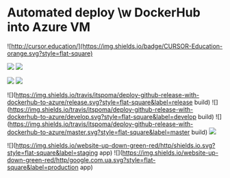 # Automated deploy \w DockerHub into Azure VM
![http://cursor.education/](https://img.shields.io/badge/CURSOR-Education-orange.svg?style=flat-square)

![](https://img.shields.io/github/tag/itspoma/deploy-github-release-with-dockerhub-to-azure.svg?style=flat-square)
![](https://img.shields.io/github/release/itspoma/deploy-github-release-with-dockerhub-to-azure.svg?style=flat-square)

![](https://img.shields.io/github/issues/itspoma/deploy-github-release-with-dockerhub-to-azure.svg?style=flat-square)
![](https://img.shields.io/github/issues-pr/itspoma/deploy-github-release-with-dockerhub-to-azure.svg?style=flat-square)

![](https://img.shields.io/travis/itspoma/deploy-github-release-with-dockerhub-to-azure/release.svg?style=flat-square&label=release build)
![](https://img.shields.io/travis/itspoma/deploy-github-release-with-dockerhub-to-azure/develop.svg?style=flat-square&label=develop build)
![](https://img.shields.io/travis/itspoma/deploy-github-release-with-dockerhub-to-azure/master.svg?style=flat-square&label=master build)
![](https://img.shields.io/docker/automated/itspoma/deploy-github-release-with-dockerhub-to-azure.svg?style=flat-square)

![](https://img.shields.io/website-up-down-green-red/http/shields.io.svg?style=flat-square&label=staging app)
![](https://img.shields.io/website-up-down-green-red/http/google.com.ua.svg?style=flat-square&label=production app)
